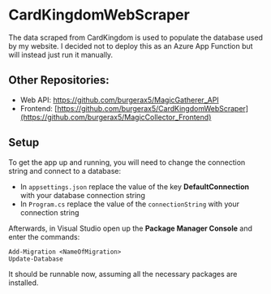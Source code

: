 # CardKingdomWebScraper
The data scraped from CardKingdom is used to populate the database used by my website. I decided not to deploy this as an Azure App Function but will instead just run it manually.

## Other Repositories:
- Web API: https://github.com/burgerax5/MagicGatherer_API
- Frontend: [https://github.com/burgerax5/CardKingdomWebScraper](https://github.com/burgerax5/MagicCollector_Frontend)

## Setup
To get the app up and running, you will need to change the connection string and connect to a database:
- In `appsettings.json` replace the value of the key **DefaultConnection** with your database connection string
- In `Program.cs` replace the value of the `connectionString` with your connection string

Afterwards, in Visual Studio open up the **Package Manager Console** and enter the commands:
```
Add-Migration <NameOfMigration>
Update-Database
```

It should be runnable now, assuming all the necessary packages are installed.
